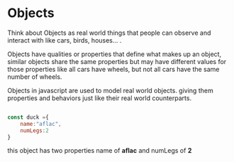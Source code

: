 # Objects

Think about Objects as real world things that people can observe and interact with like cars, birds, houses... .

Objects have qualities or properties that define what makes up an object, similar objects share the same properties but may have different values for those properties like all cars have wheels, but not all cars have the same number of wheels.

Objects in javascript are used to model real world objects. giving them properties and behaviors just like their real world counterparts.

```js

const duck ={
    name:"aflac",
    numLegs:2
}
```

this object has two properties name of **aflac** and numLegs of **2**

